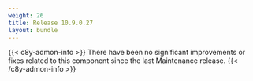 ```yaml
---
weight: 26
title: Release 10.9.0.27
layout: bundle
---
```



{{< c8y-admon-info >}}
There have been no significant improvements or fixes related to this component since the last Maintenance release.
{{< /c8y-admon-info >}}
